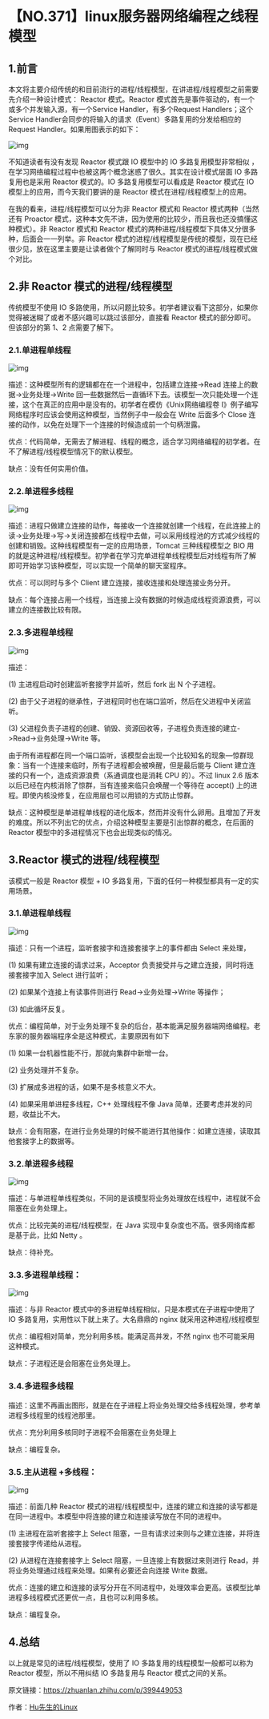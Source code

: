 # 【NO.371】linux服务器网络编程之线程模型

## 1.前言

本文将主要介绍传统的和目前流行的进程/线程模型，在讲进程/线程模型之前需要先介绍一种设计模式： Reactor 模式。Reactor 模式首先是事件驱动的，有一个或多个并发输入源，有一个Service Handler，有多个Request Handlers；这个Service Handler会同步的将输入的请求（Event）多路复用的分发给相应的Request Handler。如果用图表示的如下：

![img](https://pic1.zhimg.com/80/v2-5d48f0a255c09ee7977fb4baf7796e8c_720w.webp)

不知道读者有没有发现 Reactor 模式跟 IO 模型中的 IO 多路复用模型非常相似 ，在学习网络编程过程中也被这两个概念迷惑了很久。其实在设计模式层面 IO 多路复用也是采用 Reactor 模式的。IO 多路复用模型可以看成是 Reactor 模式在 IO 模型上的应用，而今天我们要讲的是 Reactor 模式在进程/线程模型上的应用。

在我的看来，进程/线程模型可以分为非 Reactor 模式和 Reactor 模式两种（当然还有 Proactor 模式，这种本文先不讲，因为使用的比较少，而且我也还没搞懂这种模式）。非 Reactor 模式和 Reactor 模式的两种进程/线程模型下具体又分很多种，后面会一一列举。非 Reactor 模式的进程/线程模型是传统的模型，现在已经很少见，放在这里主要是让读者做个了解同时与 Reactor 模式的进程/线程模式做个对比。

## 2.非 Reactor 模式的进程/线程模型

传统模型不使用 IO 多路使用，所以问题比较多。初学者建议看下这部分，如果你觉得被迷糊了或者不感兴趣可以跳过该部分，直接看 Reactor 模式的部分即可。但该部分的第 1、2 点需要了解下。

### 2.1.单进程单线程

![img](https://pic1.zhimg.com/80/v2-31c3ac7928691f977743f78ec6a8c12c_720w.webp)

描述：这种模型所有的逻辑都在在一个进程中，包括建立连接->Read 连接上的数据->业务处理->Write 回一些数据然后一直循环下去。该模型一次只能处理一个连接，这个在真正的应用中是没有的。初学者在模仿《Unix网络编程卷 I》例子编写网络程序时应该会使用这种模型，当然例子中一般会在 Write 后面多个 Close 连接的动作，以免在处理下一个连接的时候造成前一个句柄泄露。

优点：代码简单，无需去了解进程、线程的概念，适合学习网络编程的初学者。在不了解进程/线程模型情况下的默认模型。

缺点：没有任何实用价值。

### 2.2.单进程多线程

![img](https://pic2.zhimg.com/80/v2-1db2022195cc7fe25ce1fbac2cdd82f9_720w.webp)

描述：进程只做建立连接的动作，每接收一个连接就创建一个线程，在此连接上的读->业务处理->写->关闭连接都在线程中去做，可以采用线程池的方式减少线程的创建和销毁。这种线程模型有一定的应用场景，Tomcat 三种线程模型之 BIO 用的就是这种进程/线程模型。初学者在学习完单进程单线程模型后对线程有所了解即可开始学习该种模型，可以实现一个简单的聊天室程序。

优点：可以同时与多个 Client 建立连接，接收连接和处理连接业务分开。

缺点：每个连接占用一个线程，当连接上没有数据的时候造成线程资源浪费，可以建立的连接数比较有限。

### 2.3.多进程单线程

![img](https://pic3.zhimg.com/80/v2-d944ae6ebdd5a0e09733a0a6e69a4e3e_720w.webp)

描述：

(1) 主进程启动时创建监听套接字并监听，然后 fork 出 N 个子进程。

(2) 由于父子进程的继承性，子进程同时也在端口监听，然后在父进程中关闭监听。

(3) 父进程负责子进程的创建、销毁、资源回收等，子进程负责连接的建立->Read->业务处理->Write 等。

由于所有进程都在同一个端口监听，该模型会出现一个比较知名的现象—惊群现象：当有一个连接来临时，所有子进程都会被唤醒，但是最后能与 Client 建立连接的只有一个，造成资源浪费（系通调度也是消耗 CPU 的）。不过 linux 2.6 版本以后已经在内核消除了惊群，当有连接来临只会唤醒一个等待在 accept() 上的进程。即使内核没修复，在应用层也可以用锁的方式防止惊群。

缺点：这种模型是单进程单线程的进化版本，然而并没有什么卵用。且增加了开发的难度。所以不列出它的优点，介绍这种模型主要是引出惊群的概念，在后面的 Reactor 模型中的多进程情况下也会出现类似的情况。

## 3.Reactor 模式的进程/线程模型

该模式一般是 Reactor 模型 + IO 多路复用，下面的任何一种模型都具有一定的实用场景。

### 3.1.单进程单线程

![img](https://pic4.zhimg.com/80/v2-acbbe0a0e34d3a46ab769c32a99a4d73_720w.webp)

描述：只有一个进程，监听套接字和连接套接字上的事件都由 Select 来处理，

(1) 如果有建立连接的请求过来，Acceptor 负责接受并与之建立连接，同时将连接套接字加入 Select 进行监听；

(2) 如果某个连接上有读事件则进行 Read->业务处理->Write 等操作；

(3) 如此循环反复。

优点：编程简单，对于业务处理不复杂的后台，基本能满足服务器端网络编程。老东家的服务器端程序全是这种模式，主要原因有如下

(1) 如果一台机器性能不行，那就向集群中新增一台。

(2) 业务处理并不复杂。

(3) 扩展成多进程的话，如果不是多核意义不大。

(4) 如果采用单进程多线程，C++ 处理线程不像 Java 简单，还要考虑并发的问题，收益比不大。

缺点：会有阻塞，在进行业务处理的时候不能进行其他操作：如建立连接，读取其他套接字上的数据等。

### 3.2.单进程多线程

![img](https://pic1.zhimg.com/80/v2-396df963e256537ffc9bf0ce879c131c_720w.webp)

描述：与单进程单线程类似，不同的是该模型将业务处理放在线程中，进程就不会阻塞在业务处理上。

优点：比较完美的进程/线程模型，在 Java 实现中复杂度也不高。很多网络库都是基于此，比如 Netty 。

缺点：待补充。

### 3.3.多进程单线程：

![img](https://pic1.zhimg.com/80/v2-3fb9ca9439a9470de24caefc400484b0_720w.webp)

描述：与非 Reactor 模式中的多进程单线程相似，只是本模式在子进程中使用了 IO 多路复用，实用性以下就上来了。大名鼎鼎的 nginx 就采用这种进程/线程模型

优点：编程相对简单，充分利用多核。能满足高并发，不然 nginx 也不可能采用这种模式。

缺点：子进程还是会阻塞在业务处理上。

### 3.4.多进程多线程

描述：这里不再画出图形，就是在在子进程上将业务处理交给多线程处理，参考单进程多线程里的线程池那里。

优点：充分利用多核同时子进程不会阻塞在业务处理上

缺点：编程复杂。

### 3.5.主从进程 +多线程：

![img](https://pic1.zhimg.com/80/v2-f1e0589284aa5392930b326503d4a0d0_720w.webp)

描述：前面几种 Reactor 模式的进程/线程模型中，连接的建立和连接的读写都是在同一进程中。本模型中将连接的建立和连接读写放在不同的进程中。

(1) 主进程在监听套接字上 Select 阻塞，一旦有请求过来则与之建立连接，并将连接套接字传递给从进程。

(2) 从进程在连接套接字上 Select 阻塞，一旦连接上有数据过来则进行 Read，并将业务处理通过线程来处理。如果有必要还会向连接 Write 数据。

优点：连接的建立和连接的读写分开在不同进程中，处理效率会更高。该模型比单进程多线程模式还更优一点，且也可以利用多核。

缺点：编程复杂。

## 4.总结

以上就是常见的进程/线程模型，使用了 IO 多路复用的线程模型一般都可以称为 Reactor 模型，所以不用纠结 IO 多路复用与 Reactor 模式之间的关系。

原文链接：https://zhuanlan.zhihu.com/p/399449053

作者：[Hu先生的Linux](https://www.zhihu.com/people/huhu520-10)